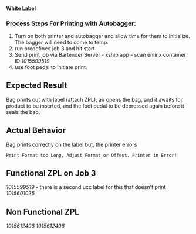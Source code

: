 #### White Label

### Process Steps For Printing with Autobagger:

1. Turn on both printer and autobagger and allow time for them to initialize. The bagger will need to come to temp.
2. run predefined job 3 and hit start
3. Send print job via Bartender Server - xship app - scan enlinx container ID _1015599519_
4. use foot pedal to initiate print.

## Expected Result

Bag prints out with label (attach ZPL), air opens the bag, and it awaits for product to be inserted, and the foot pedal to be depressed again before it seals the bag.

## Actual Behavior

Bag prints correctly on the label but, the printer errors

```
Print Format too Long, Adjust Format or Offest. Printer in Error!
```

## Functional ZPL on Job 3

_1015599519_ - there is a second ucc label for this that doesn't print
_1015601035_

## Non Functional ZPL

_1015612496_
_1015612496_

